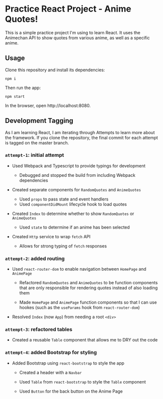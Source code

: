 # Practice React Project - Anime Quotes!

This is a simple practice project I'm using to learn React. It uses the Animechan API to show quotes from various anime, as well as a specific anime.

## Usage

Clone this repository and install its dependencies:

```
npm i
```

Then run the app:

```
npm start
```

In the browser, open http://localhost:8080.

## Development Tagging

As I am learning React, I am iterating through Attempts to learn more about the framework. If you clone the repository, the final commit for each attempt is tagged on the master branch.

### `attempt-1`: initial attempt

- Used Webpack and Typescript to provide typings for development

  - Debugged and stopped the build from including Webpack dependencies

- Created separate components for `RandomQuotes` and `AnimeQuotes`
  - Used `props` to pass state and event handlers
  - Used `componentDidMount` lifecycle hook to load quotes
- Created `Index` to determine whether to show `RandomQuotes` or `AnimeQuotes`
  - Used `state` to determine if an anime has been selected
- Created `Http` service to wrap `fetch` API
  - Allows for strong typing of `fetch` responses

### `attempt-2`: added routing

- Used `react-router-dom` to enable navigation between `HomePage` and `AnimePage`

  - Refactored `RandomQuotes` and `AnimeQuotes` to be function components that are only responsible for rendering quotes instead of also loading them

  - Made `HomePage` and `AnimePage` function components so that I can use hookes (such as the `useParams` hook from `react-router-dom`)

- Resolved `Index` (now `App`) from needing a root `<div>`

### `attempt-3`: refactored tables

- Created a reusable `Table` component that allows me to DRY out the code

### `attempt-4`: added Bootstrap for styling

- Added Bootstrap using `react-bootstrap` to style the app

  - Created a header with a `Navbar`

  - Used `Table` from `react-bootstrap` to style the `Table` component

  - Used `Button` for the back button on the Anime Page
